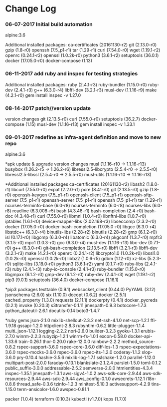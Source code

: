 # Change Log

### 06-07-2017 Initial build automation

alpine:3.6

Additional installed packages:
ca-certificates (20161130-r2)
git (2.13.0-r0)
gzip (1.8-r0)
openssh (7.5_p1-r1)
tar (1.29-r1)
curl (7.54.0-r0)
wget (1.19.1-r2)
openrc (0.24.1-r2)
openssl (1.0.2k-r0)
python3 (3.6.1-r2)
setuptools (36.0.1)
docker (17.05.0-r0)
docker-compose (1.13)

### 06-11-2017 add ruby and inspec for testing strategies

Additional installed packages:
ruby (2.4.1-r3)
ruby-bundler (1.15.0-r0)
ruby-dev (2.4.1-r3)
g++ (6.3.0-r4)
libffi-dev (3.2.1-r3)
musl-dev (1.1.16-r9)
make (4.2.1-r0)
gem install inspec -v 1.27.0


### 08-14-2017 patch//version update

version changes
git (2.13.5-r0)
curl (7.55.0-r0)
setuptools (36.2.7)
docker-compose (1.15)
musl-dev (1.1.16-r13)
gem install inspec -v 1.33.1


### 09-01-2017 redefine as infra-agent definition and move to new repo

alpine:3.6

*apk update & upgrade version changes
musl (1.1.16-r10 -> 1.1.16-r13)
busybox (1.26.2-r5 -> 1.26.2-r6)
libressl2.5-libcrypto (2.5.4-r0 -> 2.5.5-r0)
libressl2.5-libssl (2.5.4-r0 -> 2.5.5-r0)
musl-utils (1.1.16-r10 -> 1.1.16-r13)

*Additional installed packages
ca-certificates (20161130-r2)
libssh2 (1.8.0-r1)
libcurl (7.55.0-r0)
expat (2.2.0-r1)
pcre (8.41-r0)
git (2.13.5-r0)
gzip (1.8-r0)
openssh-keygen (7.5_p1-r1)
openssh-client (7.5_p1-r1)
openssh-sftp-server (7.5_p1-r1)
openssh-server (7.5_p1-r1)
openssh (7.5_p1-r1)
tar (1.29-r1)
ncurses-terminfo-base (6.0-r8)
ncurses-terminfo (6.0-r8)
ncurses-libs (6.0-r8)
readline (6.3.008-r5)
bash (4.3.48-r1)
bash-completion (2.4-r0)
bash-doc (4.3.48-r1)
curl (7.55.0-r0)
libmnl (1.0.4-r0)
libnftnl-libs (1.0.7-r0)
iptables (1.6.1-r0)
device-mapper-libs (2.02.168-r3)
libseccomp (2.3.2-r0)
docker (17.05.0-r0)
docker-bash-completion (17.05.0-r0)
libgcc (6.3.0-r4)
libstdc++ (6.3.0-r4)
binutils-libs (2.28-r2)
binutils (2.28-r2)
gmp (6.1.2-r0)
isl (0.17.1-r0)
libgomp (6.3.0-r4)
libatomic (6.3.0-r4)
pkgconf (1.3.7-r0)
mpfr3 (3.1.5-r0)
mpc1 (1.0.3-r0)
gcc (6.3.0-r4)
musl-dev (1.1.16-r13)
libc-dev (0.7.1-r0)
g++ (6.3.0-r4)
git-bash-completion (2.13.5-r0)
libffi (3.2.1-r3)
libffi-dev (3.2.1-r3)
make (4.2.1-r0)
openrc (0.24.1-r2)
libcrypto1.0 (1.0.2k-r0)
libssl1.0 (1.0.2k-r0)
openssl (1.0.2k-r0)
libbz2 (1.0.6-r5)
gdbm (1.12-r0)
xz-libs (5.2.3-r0)
sqlite-libs (3.18.0-r0)
python3 (3.6.1-r2)
yaml (0.1.7-r0)
ruby-libs (2.4.1-r3)
ruby (2.4.1-r3)
ruby-io-console (2.4.1-r3)
ruby-bundler (1.15.0-r0)
libgmpxx (6.1.2-r0)
gmp-dev (6.1.2-r0)
ruby-dev (2.4.1-r3)
wget (1.19.1-r2)
pip3 (9.0.1)
setuptools (36.4.0)
docker-compose (1.16.1)

*pip3 packages
texttable (0.9.1)
websocket_client (0.44.0)
PyYAML (3.12)
jsonschema (2.6.0)
six (1.10.0)
docopt (0.6.2)
docker (2.5.1)
cached_property (1.3.0)
requests (2.11.1)
dockerpty (0.4.1)
docker_pycreds (0.2.1)
invoke (0.20.3)
s3transfer-0.1.11
jmespath-0.9.3
botocore-1.7.3
python_dateutil-2.6.1
docutils-0.14
boto3-1.4.7

*ruby gems
 json-2.1.0
 mixlib-shellout-2.3.2
 net-ssh-4.1.0
 net-scp-1.2.1
 ffi-1.9.18
 gssapi-1.2.0
 httpclient-2.8.3
 rubyntlm-0.6.2
 little-plugger-1.1.4
 multi_json-1.12.1
 logging-2.2.2
 nori-2.6.0
 builder-3.2.3
 gyoku-1.3.1
 erubis-2.7.0
 winrm-2.2.3
 rubyzip-1.2.1
 winrm-fs-1.0.1
 excon-0.58.0
 docker-api-1.33.6
 train-0.26.1
 thor-0.20.0
 rake-12.0.0
 rainbow-2.2.2
 method_source-0.8.2
 rspec-support-3.6.0
 rspec-core-3.6.0
 diff-lcs-1.3
 rspec-expectations-3.6.0
 rspec-mocks-3.6.0
 rspec-3.6.0
 rspec-its-1.2.0
 coderay-1.1.2
 slop-3.6.0
 pry-0.10.4
 hashie-3.5.6
 mixlib-log-1.7.1
 sslshake-1.2.0
 parallel-1.12.0
 multipart-post-2.0.0
 faraday-0.13.1
 blankslate-2.1.2.4
 parslet-1.5.0
 toml-0.1.2
 public_suffix-3.0.0
 addressable-2.5.2
 semverse-2.0.0
 htmlentities-4.3.4
 inspec-1.35.1
 jmespath-1.3.1
 aws-sigv4-1.0.2
 aws-sdk-core-2.9.44
 aws-sdk-resources-2.9.44
 aws-sdk-2.9.44
 aws_config-0.1.0
 awsecrets-1.12.1
 i18n-0.8.6
 thread_safe-0.3.6
 tzinfo-1.2.3
 minitest-5.10.3
 activesupport-4.2.9
 tins-1.15.0
 term-ansicolor-1.6.0
 awspec-0.81.1

packer (1.0.4)
terraform (0.10.3)
kubectl (v1.7.0)
kops (1.7.0)

